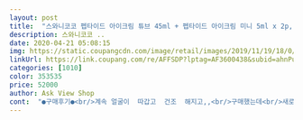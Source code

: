 ```yaml
---
layout: post 
title:  "스와니코코 펩타이드 아이크림 튜브 45ml + 펩타이드 아이크림 미니 5ml x 2p, 1세트" 
description: 스와니코코 ..
date: 2020-04-21 05:08:15 
img: https://static.coupangcdn.com/image/retail/images/2019/11/19/18/0/1bd68f5c-861d-4d15-b447-4ccad4296aa7.jpg 
linkUrl: https://link.coupang.com/re/AFFSDP?lptag=AF3600438&subid=ahnPublicAsk&pageKey=339855216&itemId=1082288758&vendorItemId=5585290368&traceid=V0-113-76f70dcd439f7654 
categories: [1010] 
color: 353535 
price: 52000 
author: Ask View Shop 
cont:  "●구매후기●<br/>계속 얼굴이  따갑고  건조  해지고,,<br/>구매했는데<br/>새로 바르는건  이제품  밖에 없는데<br/>싶어서  어제 오늘<br/>싸게 샀어요<br/>안 바르니   얼굴이 편만하네요<br/>왜 그러지  생각하다<br/>일주일째   썼어요<br/>저렴한 가격에 구매한것같아서 좋네요 와이프도 좋아하구 굿굿<br/>제 피부엔   안 맞네요ㅠ<br/>제가  민감성  인건지 ,,,,,^^<br/>조금  비싸다 싶어도  상품평 보고<br/>" 
---
```

